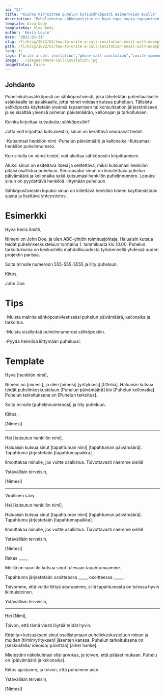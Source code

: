 ```yaml
---
id: "22"
title: "Kuinka kirjoittaa puhelun kutsusähköposti esimerkkien avulla"
description: "Puhelinkutsu sähköpostitse on hyvä tapa sopia tapaaminen tai konsultointi potentiaalisen asiakkaan tai asiakkaan kanssa."
template: blog-body
templateKey: blog-body
author: 'Kevin Levin'
date: "2022-03-21"
slug: /fi/blog/2022/03/how-to-write-a-call-invitation-email-with-examples
path: /fi/blog/2022/03/how-to-write-a-call-invitation-email-with-examples
lang: fi
tags: ["write a call invitation","phone call invitation","invite someone to participate in a phone call","invitation letter phone call"]
image: ../images/phone-call-invitation.jpg
imageStatus: false
---
```

## Johdanto

Puhelinkutsusähköposti on sähköpostiviesti, joka lähetetään potentiaaliselle asiakkaalle tai asiakkaalle, jotta hänet voidaan kutsua puheluun. Tällaista sähköpostia käytetään yleensä tapaamisen tai konsultaation järjestämiseen, ja se sisältää yleensä puhelun päivämäärän, kellonajan ja tarkoituksen.


Kuinka kirjoittaa kutsukutsu sähköpostiin?

Jotta voit kirjoittaa kutsuviestin, sinun on kerättävä seuraavat tiedot:

-Kutsumasi henkilön nimi
-Puhelun päivämäärä ja kellonaika
-Kutsumasi henkilön puhelinnumero.

Kun sinulla on nämä tiedot, voit aloittaa sähköpostin kirjoittamisen.

Aluksi sinun on esiteltävä itsesi ja selitettävä, miksi kutsumasi henkilön pitäisi osallistua puheluun. Seuraavaksi sinun on ilmoitettava puhelun päivämäärä ja kellonaika sekä kutsumasi henkilön puhelinnumero. Lopuksi sinun on pyydettävä henkilöä liittymään puheluun.

Sähköpostiviestin lopuksi sinun on kiitettävä henkilöä hänen käyttämästään ajasta ja lisättävä yhteystietosi.


# Esimerkki

Hyvä herra Smith,

Nimeni on John Doe, ja olen ABC-yhtiön toimitusjohtaja. Haluaisin kutsua teidät puhelinkeskusteluun torstaina 1. tammikuuta klo 10.00. Puhelun tarkoituksena on keskustella mahdollisuudesta työskennellä yhdessä uuden projektin parissa.

Soita minulle numeroon 555-555-5555 ja liity puheluun.

Kiitos,

John Doe

# Tips

-Muista mainita sähköpostiviestissäsi puhelun päivämäärä, kellonaika ja tarkoitus.

-Muista sisällyttää puhelinnumerosi sähköpostiin.

-Pyydä henkilöä liittymään puheluusi.

# Template

Hyvä [henkilön nimi],

Nimeni on [nimesi], ja olen [nimesi] [yrityksesi] [tittelisi]. Haluaisin kutsua teidät puhelinkeskusteluun [Puhelun päivämäärä] klo [Puhelun kellonaika]. Puhelun tarkoituksena on [Puhelun tarkoitus].

Soita minulle [puhelinnumeroosi] ja liity puheluun.

Kiitos,

[Nimesi]

---

Hei [kutsutun henkilön nimi],

Haluaisin kutsua sinut [tapahtuman nimi] [tapahtuman päivämäärä]. Tapahtuma järjestetään [tapahtumapaikka].

Ilmoittakaa minulle, jos voitte osallistua. Toivottavasti näemme siellä!

Ystävällisin terveisin,

[Nimesi]

---

Virallinen sävy

Hei [kutsutun henkilön nimi],

Haluaisin kutsua sinut [tapahtuman nimi] [tapahtuman päivämäärä]. Tapahtuma järjestetään [tapahtumapaikka].

Ilmoittakaa minulle, jos voitte osallistua. Toivottavasti näemme siellä!

Ystävällisin terveisin,

[Nimesi]



Rakas ____,

Meillä on suuri ilo kutsua sinut tulevaan tapahtumaamme.

Tapahtuma järjestetään osoitteessa _____ osoitteessa _____.

Toivomme, että voitte liittyä seuraamme, sillä tapahtumasta on tulossa hyvin ikimuistoinen.

Ystävällisin terveisin,

___



Hei [Nimi],

Toivon, että tämä viesti löytää teidät hyvin.

Kirjoitan kutsuakseni sinut osallistumaan puhelinkeskusteluun minun ja muiden [tiimin/yrityksen] jäsenten kanssa. Puhelun tarkoituksena on [keskustella/ ideoida/ päivittää] [aihe/ hanke].

Mielestäni näkökulmasi olisi arvokas, ja toivon, että pääset mukaan. Puhelu on [päivämäärä ja kellonaika].

Kiitos ajastanne, ja toivon, että puhumme pian.

Ystävällisin terveisin,

[Nimesi]





